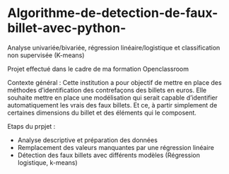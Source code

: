 # Algorithme-de-detection-de-faux-billet-avec-python-
Analyse univariée/bivariée, régression linéaire/logistique et classification non supervisée (K-means)

Projet effectué dans le cadre de ma formation Openclassroom

Contexte général :
Cette institution a pour objectif de mettre en place des méthodes d’identification des contrefaçons des billets en euros. Elle souhaite mettre en place une modélisation qui serait capable d’identifier automatiquement les vrais des faux billets. Et ce, à partir simplement de certaines dimensions du billet et des éléments qui le composent.

Etaps du prpjet :

  - Analyse descriptive et préparation des données
  - Remplacement des valeurs manquantes par une régression linéaire
  - Détection des faux billets avec différents modèles (Régression logistique, k-means)


